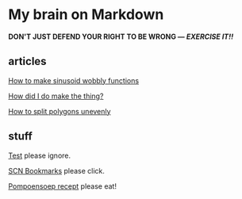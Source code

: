 # My brain on Markdown

**DON'T JUST DEFEND YOUR RIGHT TO BE WRONG — _EXERCISE IT!!_**

## articles

[How to make sinusoid wobbly functions](articles/wobbly)

[How did I do make the thing?](articles/oppy1)

[How to split polygons unevenly](articles/polysub)

## stuff

[Test](test) please ignore.

[SCN Bookmarks](scn-bookmarks) please click.

[Pompoensoep recept](pompoensoep) please eat!

